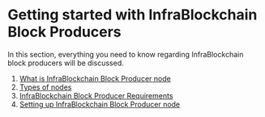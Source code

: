# Getting started with InfraBlockchain Block Producers

In this section, everything you need to know regarding InfraBlockchain block producers will be discussed.

1. [What is InfraBlockchain Block Producer node](what-is-infrablockchain-block-producer-node.md)
2. [Types of nodes](types-of-nodes.md)
3. [InfraBlockchain Block Producer Requirements](infrablockchain-block-producer-requirements.md)
4. [Setting up InfraBlockchain Block Producer node](setting-up-infrablockchain-block-producer-node.md)
